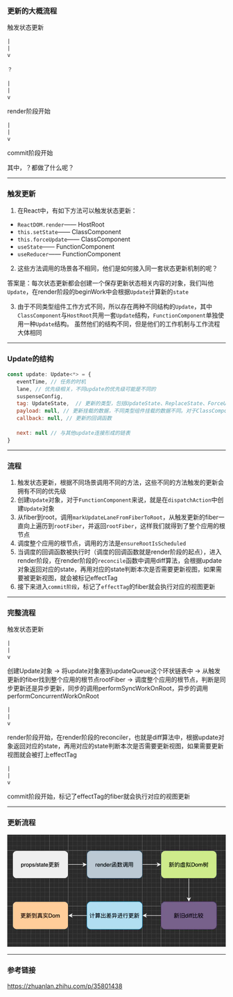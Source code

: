 ### 更新的大概流程
触发状态更新

    |
    |
    v

    ？

    |
    |
    v
render阶段开始

    |
    |
    v    
commit阶段开始

其中，？都做了什么呢？

---

### 触发更新
1. 在React中，有如下方法可以触发状态更新：
+ `ReactDOM.render`—— HostRoot
+ `this.setState`—— ClassComponent
+ `this.forceUpdate`—— ClassComponent
+ `useState`—— FunctionComponent
+ `useReducer`—— FunctionComponent

2. 这些方法调用的场景各不相同，他们是如何接入同一套状态更新机制的呢？

答案是：每次状态更新都会创建一个保存更新状态相关内容的对象，我们叫他`Update`，在render阶段的beginWork中会根据`Update`计算新的`state`

3. 由于不同类型组件工作方式不同，所以存在两种不同结构的`Update`，其中`ClassComponent`与`HostRoot`共用一套`Update`结构，`FunctionComponent`单独使用一种`Update`结构。
虽然他们的结构不同，但是他们的工作机制与工作流程大体相同

---

### Update的结构
```js
const update: Update<*> = {
   eventTime, // 任务的时机
   lane, // 优先级相关，不同update的优先级可能是不同的
   suspenseConfig,
   tag: UpdateState,  // 更新的类型，包括UpdateState、ReplaceState、ForceUpdate、CaptureUpdate
   payload: null, // 更新挂载的数据，不同类型组件挂载的数据不同。对于ClassComponent，payload为this.setState的第一个传参，对于HostRoot，payload为ReactDOM.render的第一个传参
   callback: null, // 更新的回调函数
   
   next: null // 与其他update连接形成的链表
}

```

---

### 流程
1. 触发状态更新，根据不同场景调用不同的方法，这些不同的方法触发的更新会拥有不同的优先级
2. 创建`Update`对象，对于`FunctionComponent`来说，就是在`dispatchAction`中创建`Update`对象
3. 从fiber到root，调用`markUpdateLaneFromFiberToRoot`，从触发更新的fiber一直向上遍历到`rootFiber`，并返回`rootFiber`，这样我们就得到了整个应用的根节点
4. 调度整个应用的根节点，调用的方法是`ensureRootIsScheduled`
5. 当调度的回调函数被执行时（调度的回调函数就是render阶段的起点），进入render阶段，在render阶段的`reconcile`函数中调用diff算法，会根据update对象返回对应的state，再用对应的state判断本次是否需要更新视图，如果需要被更新视图，就会被标记effectTag
6. 接下来进入`commit阶段`，标记了`effectTag`的fiber就会执行对应的视图更新

---

### 完整流程

触发状态更新

    |
    |
    v

创建Update对象 -> 将update对象塞到updateQueue这个环状链表中 -> 从触发更新的fiber找到整个应用的根节点rootFiber -> 调度整个应用的根节点，判断是同步更新还是异步更新，同步的调用performSyncWorkOnRoot，异步的调用performConcurrentWorkOnRoot

    |
    |
    v
render阶段开始，在render阶段的reconciler，也就是diff算法中，根据update对象返回对应的state，再用对应的state判断本次是否需要更新视图，如果需要更新视图就会被打上effectTag

    |
    |
    v    
commit阶段开始，标记了effectTag的fiber就会执行对应的视图更新

---

### 更新流程
![](https://raw.githubusercontent.com/superwtt/MyFileRepository/main/image/React/更新流程.png)

---

### 参考链接
https://zhuanlan.zhihu.com/p/35801438


